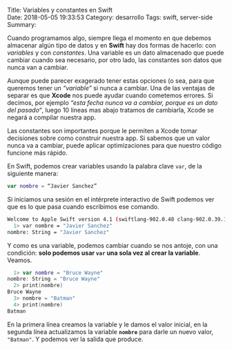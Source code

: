 Title:  Variables y constantes en Swift   
Date: 2018-05-05 19:33:53
Category: desarrollo
Tags:  swift, server-side
Summary: 

Cuando programamos algo, siempre llega el momento en que debemos almacenar algún tipo de datos y en **Swift** hay dos formas de hacerlo: con _variables_ y con _constantes_. Una variable es un dato almacenado que puede cambiar cuando sea necesario, por otro lado, las constantes son datos que nunca van a cambiar. 

Aunque puede parecer exagerado tener estas opciones (o sea, para que queremos tener un _“variable”_ si nunca a cambiar.  Una de las ventajas de separar es que **Xcode** nos puede ayudar cuando cometemos errores. Si decimos, por ejemplo _“esta fecha nunca va a cambiar, porque es un dato del pasado“_, luego 10 líneas mas abajo tratamos de cambiarla, Xcode se negará a compilar nuestra app.

Las constantes son importantes porque le permiten a Xcode tomar decisiones sobre como construir nuestra app. Si sabemos que un valor nunca va a cambiar, puede aplicar optimizaciones para que nuestro código funcione más rápido.

En Swift, podemos crear variables usando la palabra clave `var`, de la siguiente manera:

```swift
var nombre = “Javier Sanchez”
```

Si iniciamos una sesión en el intérprete interactivo de Swift podemos ver que es lo que pasa cuando escribimos ese comando.

```bash
Welcome to Apple Swift version 4.1 (swiftlang-902.0.48 clang-902.0.39.1). Type :help for assistance.
  1> var nombre = "Javier Sanchez"
nombre: String = "Javier Sanchez"
```

Y como es una variable, podemos cambiar cuando se nos antoje, con una condición: **solo podemos usar `var` una sola vez al crear la variable**. Veamos.

```swift
  1> var nombre = "Bruce Wayne"
nombre: String = "Bruce Wayne"
  2> print(nombre)
Bruce Wayne
  3> nombre = "Batman"
  4> print(nombre)
Batman
```

En la primera línea creamos la variable y le damos el valor inicial, en la segunda línea actualizamos la variable **`nombre`** para darle un nuevo valor, `"Batman"`.  Y podemos ver la salida que produce.

